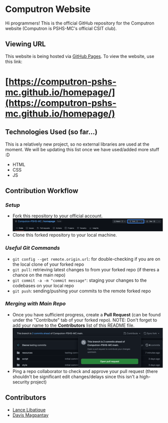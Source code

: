 # Computron Website

Hi programmers! This is the official GitHub repository for the Computron website (Computron is PSHS-MC's official CSIT club).

## Viewing URL

This website is being hosted via [GitHub Pages](https://pages.github.com/). To view the website, use this link:

# [https://computron-pshs-mc.github.io/homepage/](https://computron-pshs-mc.github.io/homepage/)

## Technologies Used (so far...)

This is a relatively new project, so no external libraries are used at the moment. We will be updating this list once we have used/added more stuff :D

- HTML
- CSS
- JS

## Contribution Workflow

### _Setup_
- Fork this repository to your official account.
![Screenshot of fork button](resources/readme/fork.png?raw=true "Forking")
- Clone this forked repository to your local machine.

### _Useful Git Commands_
- `git config --get remote.origin.url`: for double-checking if you are on the local clone of your forked repo
- `git pull`: retrieving latest changes to from your forked repo (if theres a chance on the main repo)
- `git commit -a -m "commit message"`: staging your changes to the codebases on your local repo
- `git push`: sending/pushing your commits to the remote forked repo 

### _Merging with Main Repo_
- Once you have sufficient progress, create a **Pull Request** (can be found under the "Contribute" tab of your forked repo). NOTE: Don't forget to add your name to the **Contributors** list of this README file.
![Screenshot of pull request button](resources/readme/pr.png?raw=true "Pull Request")
- Ping a repo collaborator to check and approve your pull request (there shouldn't be significant edit changes/delays since this isn't a high-security project)

## Contributors
- [Lance Libatique](https://github.com/electriclance-edu)
- [Davis Magpantay](https://github.com/Dexva)
